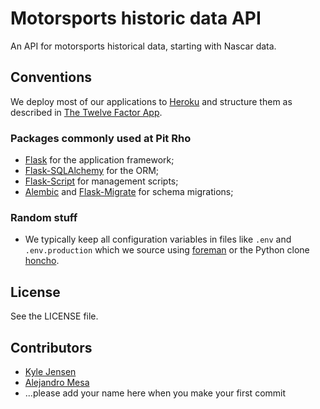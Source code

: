 Motorsports historic data API
=============================

An API for motorsports historical data, starting with Nascar data.

## Conventions

We deploy most of our applications to [Heroku](http://heroku.com)
and structure them as described in
[The Twelve Factor App](http://12factor.net/).

### Packages commonly used at Pit Rho

* [Flask](http://flask.pocoo.org/) for the application framework;
* [Flask-SQLAlchemy](http://pythonhosted.org/Flask-SQLAlchemy/) for the ORM;
* [Flask-Script](http://flask-script.readthedocs.org/en/latest/) for management scripts;
* [Alembic](https://alembic.readthedocs.org/en/latest/) and [Flask-Migrate](https://github.com/miguelgrinberg/flask-migrate/) for schema migrations;

### Random stuff

* We typically keep all configuration variables in files like `.env` and `.env.production` which we source using [foreman](https://github.com/ddollar/foreman) or the Python clone [honcho](https://github.com/nickstenning/honcho).

## License

See the LICENSE file.

## Contributors

* [Kyle Jensen](https://github.com/kljensen)
* [Alejandro Mesa](https://github.com/alejom99)
* ...please add your name here when you make your first commit